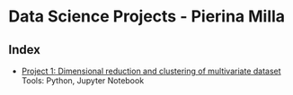 # Data Science Projects - Pierina Milla

## Index

- [Project 1: Dimensional reduction and clustering of multivariate dataset](01-DimentionalReduction-Clustering)
  Tools: Python, Jupyter Notebook

